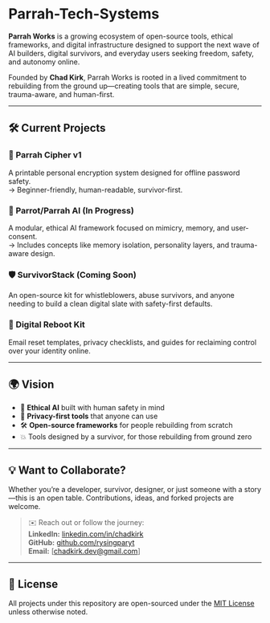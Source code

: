 # Parrah-Tech-Systems

**Parrah Works** is a growing ecosystem of open-source tools, ethical frameworks, and digital infrastructure designed to support the next wave of AI builders, digital survivors, and everyday users seeking freedom, safety, and autonomy online.

Founded by **Chad Kirk**, Parrah Works is rooted in a lived commitment to rebuilding from the ground up—creating tools that are simple, secure, trauma-aware, and human-first.

---

## 🛠️ Current Projects

### 🔐 Parrah Cipher v1
A printable personal encryption system designed for offline password safety.  
→ Beginner-friendly, human-readable, survivor-first.

### 🦜 Parrot/Parrah AI (In Progress)
A modular, ethical AI framework focused on mimicry, memory, and user-consent.  
→ Includes concepts like memory isolation, personality layers, and trauma-aware design.

### 🛡️ SurvivorStack (Coming Soon)
An open-source kit for whistleblowers, abuse survivors, and anyone needing to build a clean digital slate with safety-first defaults.

### 📘 Digital Reboot Kit
Email reset templates, privacy checklists, and guides for reclaiming control over your identity online.

---

## 🌍 Vision

- 🧠 **Ethical AI** built with human safety in mind  
- 🔐 **Privacy-first tools** that anyone can use  
- 🛠️ **Open-source frameworks** for people rebuilding from scratch  
- 💥 Tools designed by a survivor, for those rebuilding from ground zero

---

## 💡 Want to Collaborate?

Whether you’re a developer, survivor, designer, or just someone with a story—this is an open table. Contributions, ideas, and forked projects are welcome.

> ✉️ Reach out or follow the journey:  
> **LinkedIn:** [linkedin.com/in/chadkirk](https://linkedin.com/in/chadkirk)  
> **GitHub:** [github.com/rysingparyt](https://github.com/rysingparyt)  
> **Email:** [chadkirk.dev@gmail.com]

---

## 📂 License

All projects under this repository are open-sourced under the [MIT License](./LICENSE) unless otherwise noted.

